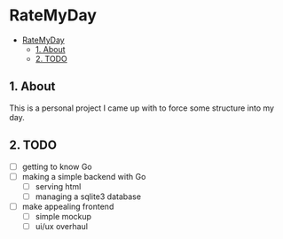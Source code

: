 # RateMyDay

<!--toc:start-->
- [RateMyDay](#ratemyday)
  - [1. About](#1-about)
  - [2. TODO](#2-todo)
<!--toc:end-->

## 1. About

This is a personal project I came up with to force some structure into my day.

## 2. TODO

- [ ] getting to know Go
- [ ] making a simple backend with Go
  - [ ] serving html
  - [ ] managing a sqlite3 database
- [ ] make appealing frontend
  - [ ] simple mockup
  - [ ] ui/ux overhaul
